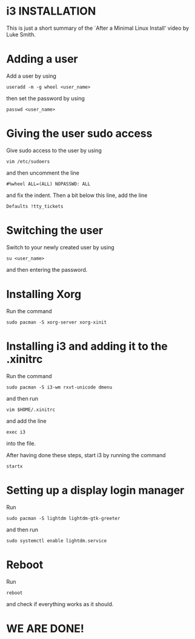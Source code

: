 # i3 INSTALLATION

This is just a short summary of the `After a Minimal Linux Install' video
by Luke Smith.

# Adding a user

Add a user by using

```
useradd -m -g wheel <user_name>
```

then set the password by using

```
passwd <user_name>
```

# Giving the user sudo access

Give sudo access to the user by using

```
vim /etc/sudoers
```

and then uncomment the line

```
#%wheel ALL=(ALL) NOPASSWD: ALL
```

and fix the indent. Then a bit below this line, add the line

```
Defaults !tty_tickets
```

# Switching the user

Switch to your newly created user by using

```
su <user_name>
```

and then entering the password.

# Installing Xorg

Run the command

```
sudo pacman -S xorg-server xorg-xinit
```

# Installing i3 and adding it to the .xinitrc

Run the command

```
sudo pacman -S i3-wm rxvt-unicode dmenu
```

and then run

```
vim $HOME/.xinitrc
```

and add the line

```
exec i3
```

into the file.

After having done these steps, start i3 by running the command

```
startx
```

# Setting up a display login manager

Run

```
sudo pacman -S lightdm lightdm-gtk-greeter
```

and then run

```
sudo systemctl enable lightdm.service
```

# Reboot

Run

```
reboot
```

and check if everything works as it should.

# WE ARE DONE!
